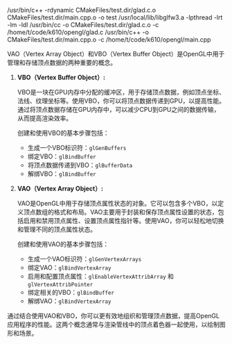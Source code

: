/usr/bin/c++    -rdynamic CMakeFiles/test.dir/glad.c.o CMakeFiles/test.dir/main.cpp.o  -o test  /usr/local/lib/libglfw3.a -lpthread -lrt -lm -ldl
/usr/bin/cc  -o CMakeFiles/test.dir/glad.c.o   -c /home/t/code/k610/opengl/glad.c
/usr/bin/c++ -o CMakeFiles/test.dir/main.cpp.o -c /home/t/code/k610/opengl/main.cpp


VAO（Vertex Array Object）和VBO（Vertex Buffer Object）是OpenGL中用于管理和存储顶点数据的两种重要的概念。

1. **VBO（Vertex Buffer Object）:**
   
   VBO是一块在GPU内存中分配的缓冲区，用于存储顶点数据，例如顶点坐标、法线、纹理坐标等。使用VBO，你可以将顶点数据传递到GPU，以提高性能。通过将顶点数据存储在GPU内存中，可以减少CPU到GPU之间的数据传输，从而提高渲染效率。

   创建和使用VBO的基本步骤包括：
   - 生成一个VBO标识符：`glGenBuffers`
   - 绑定VBO：`glBindBuffer`
   - 将顶点数据传递到VBO：`glBufferData`
   - 解绑VBO：`glBindBuffer`

2. **VAO（Vertex Array Object）:**
   
   VAO是OpenGL中用于存储顶点属性状态的对象。它可以包含多个VBO，以定义顶点数组的格式和布局。VAO主要用于封装和保存顶点属性设置的状态，包括启用和禁用顶点属性、设置顶点属性指针等。使用VAO，你可以轻松地切换和管理不同的顶点属性状态。

   创建和使用VAO的基本步骤包括：
   - 生成一个VAO标识符：`glGenVertexArrays`
   - 绑定VAO：`glBindVertexArray`
   - 启用和配置顶点属性：`glEnableVertexAttribArray` 和 `glVertexAttribPointer`
   - 绑定相关的VBO：`glBindBuffer`
   - 解绑VAO：`glBindVertexArray`

通过结合使用VAO和VBO，你可以更有效地组织和管理顶点数据，提高OpenGL应用程序的性能。这两个概念通常与渲染管线中的顶点着色器一起使用，以绘制图形和场景。
